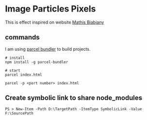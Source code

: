 # Image Particles Pixels
This is effect inspired on website [Mathis Biabiany](http://mathis-biabiany.fr/)


## commands
I am using [parcel bundler](https://parceljs.org/) to build projects.
```
# install
npm install -g parcel-bundler

# start
parcel index.html

parcel -p <port number> index.html

```

## Create symbolic link to share node_modules
```
PS > New-Item -Path D:\TargetPath -ItemType SymbolicLink -Value F:\SourcePath
```